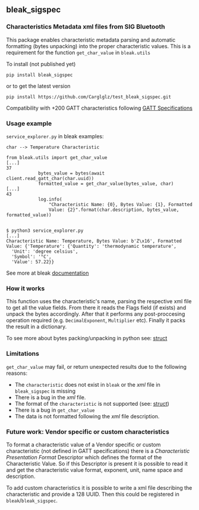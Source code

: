 ## bleak_sigspec
### Characteristics Metadata xml files from SIG Bluetooth

This package enables characteristic metadata parsing and automatic formatting (bytes unpacking) into the proper characteristic values.
This is a requirement for the function `get_char_value` in `bleak.utils`

To install (not published yet)

```
pip install bleak_sigspec
```

or to get the latest version

```
pip install https://github.com/Carglglz/test_bleak_sigspec.git
```

Compatibility with +200 GATT characteristics following [GATT Specifications](https://www.bluetooth.com/specifications/gatt/characteristics/)

### Usage example

`service_explorer.py` in bleak examples:

`char --> Temperature Characteristic`

```
from bleak.utils import get_char_value
[...]
37
			bytes_value = bytes(await client.read_gatt_char(char.uuid))
			formatted_value = get_char_value(bytes_value, char)
[...]
43
			log.info(
				"Characteristic Name: {0}, Bytes Value: {1}, Formatted
				Value: {2}".format(char.description, bytes_value, formatted_value))


```

```
$ python3 service_explorer.py
[...]
Characteristic Name: Temperature, Bytes Value: b'Z\x16', Formatted Value: {'Temperature': {'Quantity': 'thermodynamic temperature',
  'Unit': 'degree celsius',
  'Symbol': '°C',
  'Value': 57.22}}
```

See more at bleak [documentation](https://bleak.readthedocs.io)

### How it works

This function uses the characteristic's name, parsing the respective xml file to get all the value fields. From there it reads the Flags field (if exists) and unpack the bytes accordingly. After that it performs any post-proccesing operation required (e.g. `DecimalExponent`, `Multiplier` etc). Finally it packs the result in a dictionary.

To see more about bytes packing/unpacking in python see: [struct](https://docs.python.org/3/library/struct.html)

### Limitations

`get_char_value` may fail, or return unexpected results due to the following reasons:

- The `characteristic` does not exist in `bleak` or the *xml* file in `bleak_sigspec` is missing
- There is a bug in the *xml* file.
- The format of the `characteristic` is not supported (see: [struct](https://docs.python.org/3/library/struct.html))
- There is a bug in `get_char_value`
- The data is not formatted following the *xml* file description.

### Future work: Vendor specific or custom characteristics

To format a characteristic value of a Vendor specific or custom characteristic (not defined in GATT specifications) there is a *Characteristic Presentation Format* Descriptor which defines the format of the Characteristic Value. So if this Descriptor is present it is possible to read it and get the characteristic value  format, exponent, unit, name space and description.

To add custom characteristics it is possible to write a xml file describing the characteristic and provide a 128 UUID. Then this could be registered in `bleak`/`bleak_sigspec`.